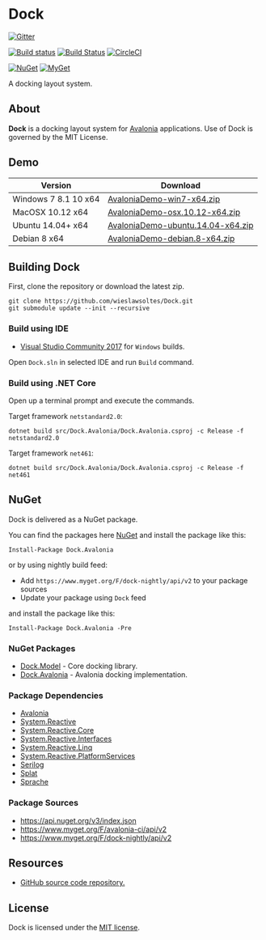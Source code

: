 # Dock

[![Gitter](https://badges.gitter.im/wieslawsoltes/Dock.svg)](https://gitter.im/wieslawsoltes/Dock?utm_source=badge&utm_medium=badge&utm_campaign=pr-badge)

[![Build status](https://ci.appveyor.com/api/projects/status/d77dburg3ckelv40/branch/master?svg=true)](https://ci.appveyor.com/project/wieslawsoltes/dock/branch/master)
[![Build Status](https://travis-ci.org/wieslawsoltes/Dock.svg?branch=master)](https://travis-ci.org/wieslawsoltes/Dock)
[![CircleCI](https://circleci.com/gh/wieslawsoltes/Dock/tree/master.svg?style=svg)](https://circleci.com/gh/wieslawsoltes/Dock/tree/master)

[![NuGet](https://img.shields.io/nuget/v/Dock.Model.svg)](https://www.nuget.org/packages/Dock.Model)
[![MyGet](https://img.shields.io/myget/dock-nightly/vpre/Dock.Model.svg?label=myget)](https://www.myget.org/gallery/dock-nightly) 

A docking layout system.

## About

**Dock** is a docking layout system for [Avalonia](https://github.com/AvaloniaUI/Avalonia) applications. Use of Dock is governed by the MIT License.

## Demo

| Version               | Download                                                                                                                                                                                             |
|-----------------------|-------------------------------------------------------------------------------------------------------------------------------------------------------------------------------------------------------|
| Windows 7 8.1 10 x64  | [AvaloniaDemo-win7-x64.zip](https://ci.appveyor.com/api/projects/wieslawsoltes/Dock/artifacts/samples/AvaloniaDemo/bin/AnyCPU/Release/netcoreapp2.0/win7-x64/AvaloniaDemo-win7-x64.zip?branch=master)                  |
| MacOSX 10.12 x64      | [AvaloniaDemo-osx.10.12-x64.zip](https://ci.appveyor.com/api/projects/wieslawsoltes/Dock/artifacts/samples/AvaloniaDemo/bin/AnyCPU/Release/netcoreapp2.0/osx.10.12-x64/AvaloniaDemo-osx.10.12-x64.zip?branch=master)        |
| Ubuntu 14.04+ x64     | [AvaloniaDemo-ubuntu.14.04-x64.zip](https://ci.appveyor.com/api/projects/wieslawsoltes/Dock/artifacts/samples/AvaloniaDemo/bin/AnyCPU/Release/netcoreapp2.0/ubuntu.14.04-x64/AvaloniaDemo-ubuntu.14.04-x64.zip?branch=master)  |
| Debian 8 x64          | [AvaloniaDemo-debian.8-x64.zip](https://ci.appveyor.com/api/projects/wieslawsoltes/Dock/artifacts/samples/AvaloniaDemo/bin/AnyCPU/Release/netcoreapp2.0/debian.8-x64/AvaloniaDemo-debian.8-x64.zip?branch=master)          |

## Building Dock

First, clone the repository or download the latest zip.
```
git clone https://github.com/wieslawsoltes/Dock.git
git submodule update --init --recursive
```

### Build using IDE

* [Visual Studio Community 2017](https://www.visualstudio.com/pl/vs/community/) for `Windows` builds.

Open `Dock.sln` in selected IDE and run `Build` command.

### Build using .NET Core

Open up a terminal prompt and execute the commands.

Target framework `netstandard2.0`:
```
dotnet build src/Dock.Avalonia/Dock.Avalonia.csproj -c Release -f netstandard2.0
```

Target framework `net461`:
```
dotnet build src/Dock.Avalonia/Dock.Avalonia.csproj -c Release -f net461
```

## NuGet

Dock is delivered as a NuGet package.

You can find the packages here [NuGet](https://www.nuget.org/packages/Dock.Avalonia/) and install the package like this:

`Install-Package Dock.Avalonia`

or by using nightly build feed:
* Add `https://www.myget.org/F/dock-nightly/api/v2` to your package sources
* Update your package using `Dock` feed

and install the package like this:

`Install-Package Dock.Avalonia -Pre`

### NuGet Packages

* [Dock.Model](https://www.nuget.org/packages/Dock.Model/) - Core docking library.
* [Dock.Avalonia](https://www.nuget.org/packages/Dock.Avalonia/) - Avalonia docking implementation.

### Package Dependencies

* [Avalonia](https://www.nuget.org/packages/Avalonia/)
* [System.Reactive](https://www.nuget.org/packages/System.Reactive/)
* [System.Reactive.Core](https://www.nuget.org/packages/System.Reactive.Core/)
* [System.Reactive.Interfaces](https://www.nuget.org/packages/System.Reactive.Interfaces/)
* [System.Reactive.Linq](https://www.nuget.org/packages/System.Reactive.Linq/)
* [System.Reactive.PlatformServices](https://www.nuget.org/packages/System.Reactive.PlatformServices/)
* [Serilog](https://www.nuget.org/packages/Serilog/)
* [Splat](https://www.nuget.org/packages/Splat/)
* [Sprache](https://www.nuget.org/packages/Sprache/)

### Package Sources

* https://api.nuget.org/v3/index.json
* https://www.myget.org/F/avalonia-ci/api/v2
* https://www.myget.org/F/dock-nightly/api/v2

## Resources

* [GitHub source code repository.](https://github.com/wieslawsoltes/Dock)

## License

Dock is licensed under the [MIT license](LICENSE.TXT).

